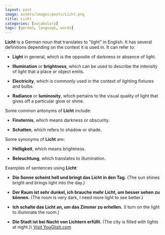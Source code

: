 ```yaml
---
layout: post
image: assets/images/posts/Licht.png
title: Licht
categories: [vocabulary]
tags: [german, language, words]
---
```


**Licht** is a German noun that translates to "light" in English. It has several definitions depending on the context it is used in. It can refer to:

- **Light** in general, which is the opposite of darkness or absence of light.

- **Illumination** or **brightness**, which can be used to describe the intensity of light that a place or object emits.

- **Electricity**, which is commonly used in the context of lighting fixtures and bulbs.

- **Radiance** or **luminosity**, which pertains to the visual quality of light that gives off a particular glow or shine.

Some common antonyms of **Licht** include:

- **Finsternis**, which means darkness or obscurity.

- **Schatten**, which refers to shadow or shade.

Some synonyms of **Licht** are:

- **Helligkeit**, which means brightness.

- **Beleuchtung**, which translates to illumination.

Examples of sentences using **Licht**:

- **Die Sonne scheint hell und bringt das Licht in den Tag.** (The sun shines bright and brings light into the day.)

- **Der Raum ist sehr dunkel, ich brauche mehr Licht, um besser sehen zu können.** (The room is very dark, I need more light to see better.)

- **Ich schalte das Licht an, um das Zimmer zu erhellen.** (I turn on the light to illuminate the room.)

- **Die Stadt ist bei Nacht von Lichtern erfüllt.** (The city is filled with lights at night.)\ <a id="yg-widget-0" class="youglish-widget" data-query="Licht" data-lang="german" data-components="8412" data-auto-start="0" data-bkg-color="theme_light" data-title="How%20to%20pronounce%20Licht%20in%20German"  rel="nofollow" href="https://youglish.com">Visit YouGlish.com</a><script async src="https://youglish.com/public/emb/widget.js" charset="utf-8"></script>